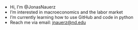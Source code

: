 - Hi, I’m @JonasNauerz
- I’m interested in macroeconomics and the labor market
- I’m currently learning how to use GitHub and code in python
- Reach me via email: jnauerz@nd.edu

<!---
JonasNauerz/JonasNauerz is a ✨ special ✨ repository because its `README.md` (this file) appears on your GitHub profile.
You can click the Preview link to take a look at your changes.
--->
